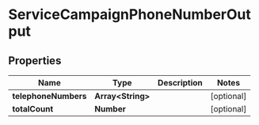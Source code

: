 

# ServiceCampaignPhoneNumberOutput


## Properties

| Name | Type | Description | Notes |
|------------ | ------------- | ------------- | -------------|
|**telephoneNumbers** | **Array&lt;String&gt;** |  |  [optional] |
|**totalCount** | **Number** |  |  [optional] |



